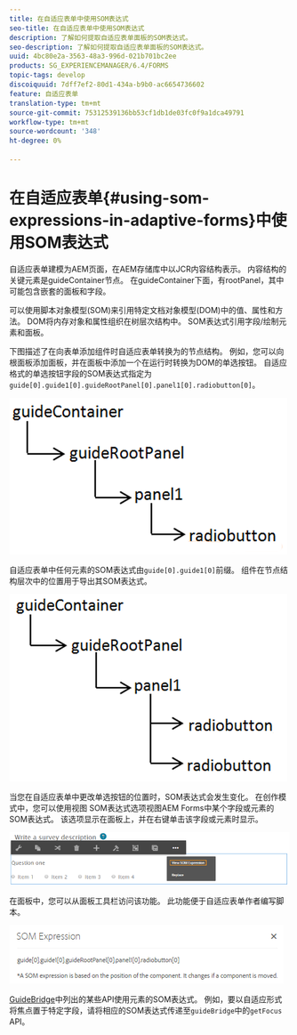 ```yaml
---
title: 在自适应表单中使用SOM表达式
seo-title: 在自适应表单中使用SOM表达式
description: 了解如何提取自适应表单面板的SOM表达式。
seo-description: 了解如何提取自适应表单面板的SOM表达式。
uuid: 4bc80e2a-3563-48a3-996d-021b701bc2ee
products: SG_EXPERIENCEMANAGER/6.4/FORMS
topic-tags: develop
discoiquuid: 7dff7ef2-80d1-434a-b9b0-ac6654736602
feature: 自适应表单
translation-type: tm+mt
source-git-commit: 75312539136bb53cf1db1de03fc0f9a1dca49791
workflow-type: tm+mt
source-wordcount: '348'
ht-degree: 0%

---
```



# 在自适应表单{#using-som-expressions-in-adaptive-forms}中使用SOM表达式

自适应表单建模为AEM页面，在AEM存储库中以JCR内容结构表示。 内容结构的关键元素是guideContainer节点。 在guideContainer下面，有rootPanel，其中可能包含嵌套的面板和字段。

可以使用脚本对象模型(SOM)来引用特定文档对象模型(DOM)中的值、属性和方法。 DOM将内存对象和属性组织在树层次结构中。 SOM表达式引用字段/绘制元素和面板。

下图描述了在向表单添加组件时自适应表单转换为的节点结构。 例如，您可以向根面板添加面板，并在面板中添加一个在运行时转换为DOM的单选按钮。 自适应格式的单选按钮字段的SOM表达式指定为`guide[0].guide1[0].guideRootPanel[0].panel1[0].radiobutton[0]`。

![DOM树](assets/hierarchy-1.png)

自适应表单中任何元素的SOM表达式由`guide[0].guide1[0]`前缀。 组件在节点结构层次中的位置用于导出其SOM表达式。

![具有两个单选按钮的DOM树](assets/hierarchy_radio_button.png)

当您在自适应表单中更改单选按钮的位置时，SOM表达式会发生变化。 在创作模式中，您可以使用视图 SOM表达式选项视图AEM Forms中某个字段或元素的SOM表达式。 该选项显示在面板上，并在右键单击该字段或元素时显示。

![在自适应表单中提取SOM表达式](assets/som-expressions.png)

在面板中，您可以从面板工具栏访问该功能。 此功能便于自适应表单作者编写脚本。

![使用面板工具栏提取SOM表达式](assets/som-expression.png)

[GuideBridge](https://helpx.adobe.com/aem-forms/6/javascript-api/GuideBridge.md)中列出的某些API使用元素的SOM表达式。 例如，要以自适应形式将焦点置于特定字段，请将相应的SOM表达式传递至`guideBridge`中的`getFocus` API。

